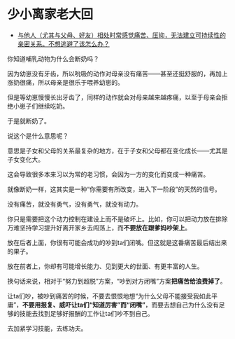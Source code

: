 # 少小离家老大回

- [与他人（尤其与父母、好友）相处时常感觉痛苦、压抑，无法建立可持续性的亲密关系。不想逃避了该怎么办？](https://www.zhihu.com/question/470059547/answer/1980754643)
  

你知道哺乳动物为什么会断奶吗？

因为幼崽没有牙齿，所以吮吸的动作对母亲没有痛苦——甚至还挺舒服的，再加上涨奶很痛，所以母亲是很乐于喂养幼崽的。

但是等幼崽慢慢长出牙齿了，同样的动作就会对母亲越来越疼痛，以至于母亲会拒绝小崽子们继续吃奶。

于是就断奶了。

说这个是什么意思呢？

意思是子女和父母的关系最复杂的地方，在于子女和父母都在变化成长——尤其是子女变化大。

这会导致很多本来习以为常的老习惯，会因为一方的变化而变成一种痛苦。

就像断奶一样，这其实是一种“你需要有所改变，进入下一阶段”的天然的信号。

没有痛苦，就没有勇气，没有勇气，就没有动力。

你只是需要把这个动力控制在建设上而不是破坏上。比如，你可以把动力放在排除万难坚持学习提升好离开家乡去闯荡上，而**不要放在跟爹妈吵架上**。

放在后者上面，你很有可能会成功的吵到ta们闭嘴。但这就是这番痛苦最后结出来的果子。

放在前者上，你却有可能增长能力、见到更大的世面、有更丰富的人生。

换句话来说，相对于“努力到超脱”方案，“吵到对方闭嘴”方案**把痛苦给浪费掉了**。

让ta们吵，被吵到痛苦的时候，不要去恨恨地想“为什么父母不能接受我如此平庸”，**不要用报复、威吓让ta们“知道厉害”而“闭嘴”**，而要去想自己为什么没有足够的技能去找到足够好报酬的工作让ta们吵不到自己。

去加紧学习技能，去练功夫。